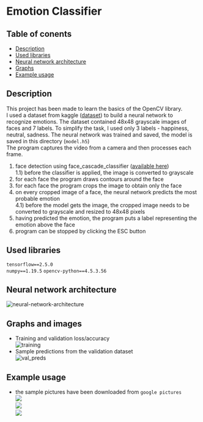 # Emotion Classifier
## Table of conents
* [Description](#description)
* [Used libraries](#used-libraries)
* [Neural network architecture](#neural-network-architecture)
* [Graphs](#graphs-and-images)
* [Example usage](#example-usage)

## Description
This project has been made to learn the basics of the OpenCV library.  
I used a dataset from kaggle ([dataset](https://www.kaggle.com/deadskull7/fer2013)) to build a neural network to recognize emotions. The dataset contained 48x48 grayscale images of faces and 7 labels. To simplify the task, I used only 3 labels - happiness, neutral, sadness. The neural network was trained and saved, the model is saved in this directory (```model.h5```)  
The program captures the video from a camera and then processes each frame.
1) face detection using face_cascade_classifier ([available here](https://github.com/opencv/opencv/blob/master/data/haarcascades/haarcascade_frontalface_default.xml))  
1.1) before the classifier is applied, the image is converted to grayscale  
2) for each face the program draws contours around the face
3) for each face the program crops the image to obtain only the face
4) on every cropped image of a face, the neural network predicts the most probable emotion  
4.1) before the model gets the image, the cropped image needs to be converted to grayscale and resized to 48x48 pixels  
5) having predicted the emotion, the program puts a label representing the emotion above the face  
6) program can be stopped by clicking the ESC button

## Used libraries
```tensorflow==2.5.0```  
```numpy==1.19.5```
```opencv-python==4.5.3.56```

## Neural network architecture
![neural-network-architecture](/graphs/summary.png)

## Graphs and images
- Training and validation loss/accuracy  
![training](/graphs/training.png)  
- Sample predictions from the validation dataset  
![val_preds](/graphs/model_sample_predictions.png)  

## Example usage
- the sample pictures have been downloaded from ```google pictures```  
![](/graphs/sample_pic_1_pred.png)  
![](/graphs/sample_pic_2_pred.png)  
![](/graphs/sample_pic_3_pred.png)